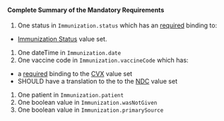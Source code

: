 #### Complete Summary of the Mandatory Requirements

1.  One status in `Immunization.status` which has an [required](http://build.fhir.org/terminologies.html#required) binding to:
-  [Immunization Status] value set.
1.  One dateTime in `Immunization.date`
1.  One vaccine code in `Immunization.vaccineCode` which has:
-   a [required](http://build.fhir.org/terminologies.html#required) binding to the [CVX] value set
-   SHOULD have a translation to the to the [NDC] value set
1.  One patient in `Immunization.patient`
1.  One boolean value in `Immunization.wasNotGiven`
1.  One boolean value in `Immunization.primarySource`

  [Immunization Status]: valueset-us-core-immunization-status.html
  [CVX]: valueset-us-core-cvx.html
  [NDC]: valueset-us-core-ndc-vaccine-codes.html
